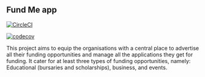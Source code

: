 ## Fund Me app

[![CircleCI](https://dl.circleci.com/status-badge/img/gh/tshavhalufusingo/fund-me-app/tree/master.svg?style=svg)](https://dl.circleci.com/status-badge/redirect/gh/tshavhalufusingo/fund-me-app/tree/master)

[![codecov](https://codecov.io/gh/tshavhalufusingo/fund-me-app/graph/badge.svg?token=RXFUOJ1ZKM)](https://codecov.io/gh/tshavhalufusingo/fund-me-app)

This project aims to equip the organisations with a central place to advertise all their funding
opportunities and manage all the applications they get for funding. It cater for
at least three types of funding opportunities, namely: Educational (bursaries and scholarships),
business, and events.
